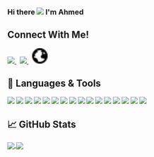 ### Hi there <img src="https://media.giphy.com/media/hvRJCLFzcasrR4ia7z/giphy.gif" width="25px"> I'm Ahmed

## Connect With Me!
<a href="https://www.linkedin.com/in/ahmedwly/">
  <img src="https://cdn.jsdelivr.net/npm/simple-icons@v3/icons/linkedin.svg" width="35px" />
</a>
&nbsp;
<a href="https://github.com/ahmedw14/ahmedw14">
  <img src="https://cdn.jsdelivr.net/npm/simple-icons@v3/icons/github.svg" width="35px" />
</a>
&nbsp;
<a href="https://ahmedwly.web.app/">
  <img src="https://raw.githubusercontent.com/iconic/open-iconic/master/svg/globe.svg" width="35px" />
</a>



## 🔧 Languages & Tools
![](https://img.shields.io/badge/JavaScript-F7DF1E?style=for-the-badge&logo=javascript&logoColor=black)
![](https://img.shields.io/badge/HTML5-E34F26?style=for-the-badge&logo=html5&logoColor=white)
![](https://img.shields.io/badge/Python-14354C?style=for-the-badge&logo=python&logoColor=white)
![](https://img.shields.io/badge/TypeScript-007ACC?style=for-the-badge&logo=typescript&logoColor=white)
![](https://img.shields.io/badge/CSS3-1572B6?style=for-the-badge&logo=css3&logoColor=white)
![](https://img.shields.io/badge/C-00599C?style=for-the-badge&logo=c&logoColor=white)
![](https://img.shields.io/badge/C%2B%2B-00599C?style=for-the-badge&logo=c%2B%2B&logoColor=white)
![](https://img.shields.io/badge/Java-ED8B00?style=for-the-badge&logo=java&logoColor=white)
![](https://img.shields.io/badge/PHP-777BB4?style=for-the-badge&logo=php&logoColor=white)
![](https://img.shields.io/badge/React-20232A?style=for-the-badge&logo=react&logoColor=61DAFB)
![](https://img.shields.io/badge/Flask-000000?style=for-the-badge&logo=flask&logoColor=white)
![](https://img.shields.io/badge/Amazon_AWS-FF9900?style=for-the-badge&logo=amazonaws&logoColor=white)
![](https://img.shields.io/badge/MySQL-00000F?style=for-the-badge&logo=mysql&logoColor=white)
![](https://img.shields.io/badge/Jest-323330?style=for-the-badge&logo=Jest&logoColor=white)
![](https://img.shields.io/badge/mocha.js-323330?style=for-the-badge&logo=mocha&logoColor=Brown)
![](https://img.shields.io/badge/Figma-F24E1E?style=for-the-badge&logo=figma&logoColor=white)



## &#x1f4c8; GitHub Stats

<a href="https://github.com/ahmedw14/ahmedw14">
  <img align="center" src="https://github-readme-stats.vercel.app/api/top-langs/?username=ahmedw14&hide=java,html,tex&title_color=ffffff&text_color=c9cacc&icon_color=2bbc8a&bg_color=1d1f21&langs_count=3" />
</a>
<a href="https://github.com/ahmedw14/ahmedw14">
  <img align = "center" src = "https://github-readme-streak-stats.herokuapp.com/?user=ahmedw14&theme=dark" />
</a>

